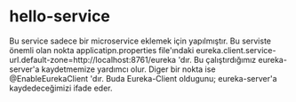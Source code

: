 # hello-service

Bu service sadece bir microservice eklemek için yapılmıştır.
Bu serviste önemli olan nokta applicatipn.properties file'ındaki 
eureka.client.service-url.default-zone=http://localhost:8761/eureka 'dır. Bu çalıştırdığımız eureka-server'a kaydetmemize yardımcı olur.
Diger bir nokta ise @EnableEurekaClient 'dır. Buda Eureka-Client oldugunu; eureka-server'a kaydedeceğimizi ifade eder.
